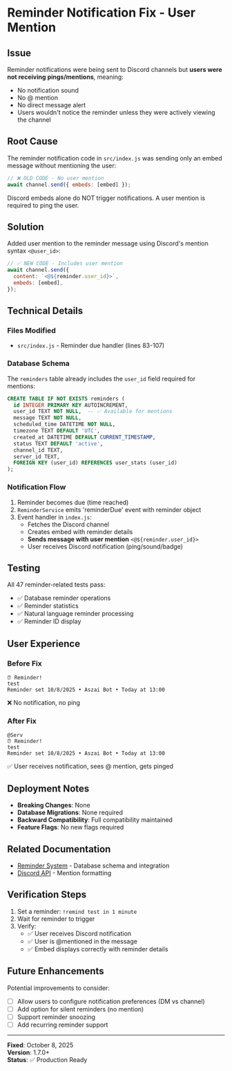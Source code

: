# Reminder Notification Fix - User Mention

## Issue

Reminder notifications were being sent to Discord channels but **users were not receiving
pings/mentions**, meaning:

- No notification sound
- No @ mention
- No direct message alert
- Users wouldn't notice the reminder unless they were actively viewing the channel

## Root Cause

The reminder notification code in `src/index.js` was sending only an embed message without
mentioning the user:

```javascript
// ❌ OLD CODE - No user mention
await channel.send({ embeds: [embed] });
```

Discord embeds alone do NOT trigger notifications. A user mention is required to ping the user.

## Solution

Added user mention to the reminder message using Discord's mention syntax `<@user_id>`:

```javascript
// ✅ NEW CODE - Includes user mention
await channel.send({
  content: `<@${reminder.user_id}>`,
  embeds: [embed],
});
```

## Technical Details

### Files Modified

- `src/index.js` - Reminder due handler (lines 83-107)

### Database Schema

The `reminders` table already includes the `user_id` field required for mentions:

```sql
CREATE TABLE IF NOT EXISTS reminders (
  id INTEGER PRIMARY KEY AUTOINCREMENT,
  user_id TEXT NOT NULL,  -- ✅ Available for mentions
  message TEXT NOT NULL,
  scheduled_time DATETIME NOT NULL,
  timezone TEXT DEFAULT 'UTC',
  created_at DATETIME DEFAULT CURRENT_TIMESTAMP,
  status TEXT DEFAULT 'active',
  channel_id TEXT,
  server_id TEXT,
  FOREIGN KEY (user_id) REFERENCES user_stats (user_id)
);
```

### Notification Flow

1. Reminder becomes due (time reached)
2. `ReminderService` emits 'reminderDue' event with reminder object
3. Event handler in `index.js`:
   - Fetches the Discord channel
   - Creates embed with reminder details
   - **Sends message with user mention** `<@${reminder.user_id}>`
   - User receives Discord notification (ping/sound/badge)

## Testing

All 47 reminder-related tests pass:

- ✅ Database reminder operations
- ✅ Reminder statistics
- ✅ Natural language reminder processing
- ✅ Reminder ID display

## User Experience

### Before Fix

```
⏰ Reminder!
test
Reminder set 10/8/2025 • Aszai Bot • Today at 13:00
```

❌ No notification, no ping

### After Fix

```
@Serv
⏰ Reminder!
test
Reminder set 10/8/2025 • Aszai Bot • Today at 13:00
```

✅ User receives notification, sees @ mention, gets pinged

## Deployment Notes

- **Breaking Changes**: None
- **Database Migrations**: None required
- **Backward Compatibility**: Full compatibility maintained
- **Feature Flags**: No new flags required

## Related Documentation

- [Reminder System](./docs/DATABASE-INTEGRATION.md) - Database schema and integration
- [Discord API](https://discord.com/developers/docs) - Mention formatting

## Verification Steps

1. Set a reminder: `!remind test in 1 minute`
2. Wait for reminder to trigger
3. Verify:
   - ✅ User receives Discord notification
   - ✅ User is @mentioned in the message
   - ✅ Embed displays correctly with reminder details

## Future Enhancements

Potential improvements to consider:

- [ ] Allow users to configure notification preferences (DM vs channel)
- [ ] Add option for silent reminders (no mention)
- [ ] Support reminder snoozing
- [ ] Add recurring reminder support

---

**Fixed**: October 8, 2025  
**Version**: 1.7.0+  
**Status**: ✅ Production Ready
